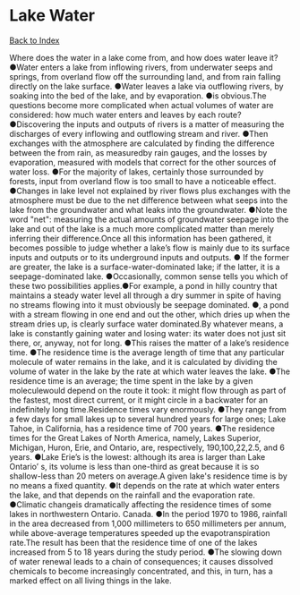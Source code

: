 # Lake Water
[Back to Index](https://github.com/windows10010/tpoExtractor/blob/master/README.md)

Where does the water in a lake come from, and how does water leave it? ●Water enters a lake from inflowing rivers, from underwater seeps and springs, from overland flow off the surrounding land, and from rain falling directly on the lake surface. ●Water leaves a lake via outflowing rivers, by soaking into the bed of the lake, and by evaporation. ●is obvious.The questions become more complicated when actual volumes of water are considered: how much water enters and leaves by each route? ●Discovering the inputs and outputs of rivers is a matter of measuring the discharges of every inflowing and outflowing stream and river. ●Then exchanges with the atmosphere are calculated by finding the difference between the from rain, as measuredby rain gauges, and the losses by evaporation, measured with models that correct for the other sources of water loss. ●For the majority of lakes, certainly those surrounded by forests, input from overland flow is too small to have a noticeable effect. ●Changes in lake level not explained by river flows plus exchanges with the atmosphere must be due to the net difference between what seeps into the lake from the groundwater and what leaks into the groundwater. ●Note the word "net": measuring the actual amounts of groundwater seepage into the lake and out of the lake is a much more complicated matter than merely inferring their difference.Once all this information has been gathered, it becomes possible to judge whether a lake’s flow is mainly due to its surface inputs and outputs or to its underground inputs and outputs. ●
If the former are greater, the lake is a surface-water-dominated lake; if the latter, it is a seepage-dominated lake. ●Occasionally, common sense tells you which of these 
two possibilities applies.●For example, a pond in hilly country that maintains a steady water level all through a dry summer in spite of having no streams flowing into it must obviously 
be seepage dominated. ●, a pond with a stream flowing in one end and out the other, which dries up when the stream dries up, is clearly surface water dominated.By whatever means, a lake is constantly gaining water and losing water: its water does not just sit there, or, anyway, not for long. ●This raises the matter of a lake’s residence time. ●The residence time is the average length of time that any particular molecule of water remains in the lake, and it is calculated by dividing the volume of water in the lake by the rate at which water leaves the lake. ●The residence time is an average; the time spent in the lake by a given moleculewould depend on the route it took: it might flow through as part of the fastest, most direct current, or it might circle in a backwater for an indefinitely long time.Residence times vary enormously. ●They range from a few days for small lakes up to several hundred years for large ones; Lake Tahoe, in California, has a residence time of 700 years. ●The residence times for the Great Lakes of North America, namely, Lakes Superior, Michigan, Huron, Erie, and Ontario, are, respectively, 190,100,22,2.5, and 6 years. ●Lake Erie’s is the lowest: although its area is larger than Lake Ontario’ s, its volume is less than one-third as great because it is so shallow-less than 20 meters on average.A given lake's residence time is by no means a fixed quantity. ●It depends on the rate at which water enters the lake, and that depends on the rainfall and the evaporation rate. ●Climatic changeis dramatically affecting the residence times of some lakes in northwestern Ontario. Canada. ●In the period 1970 to 1986, rainfall in the area decreased from 1,000 millimeters to 650 millimeters per annum, while above-average temperatures speeded up the evapotranspiration rate.The result has been that the residence time of one of the lakes increased from 5 to 18 years during the study period. ●The slowing down of water renewal leads to a chain of consequences; it causes dissolved chemicals to become increasingly concentrated, and this, in turn, has a marked effect on all living things in the lake.